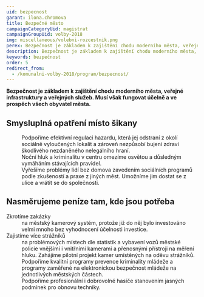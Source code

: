 ```yaml
---
uid: bezpecnost
garant: ilona.chromova
title: Bezpečné město
campaignCategoryUid: magistrat
campaignGroupUid: volby-2018
img: miscellaneous/volebni-rozcestnik.png
perex: Bezpečnost je základem k zajištění chodu moderního města, veřejné infrastruktury a veřejných služeb. Musí však fungovat účelně a ve prospěch všech obyvatel města.
description: Bezpečnost je základem k zajištění chodu moderního města, veřejné infrastruktury a veřejných služeb. Musí však fungovat účelně a ve prospěch všech obyvatel města.
keywords: bezpečnost
order: 5
redirect_from:
  - /komunalni-volby-2018/program/bezpecnost/
---
```


**Bezpečnost je základem k zajištění chodu moderního města, veřejné infrastruktury a veřejných služeb. Musí však fungovat účelně a ve prospěch všech obyvatel města.**

## Smysluplná opatření místo šikany

<dl class="c-program-key-point-list">
    <dd>Podpoříme efektivní regulaci hazardu, která jej odstraní z okolí sociálně vyloučených lokalit a zároveň nezpůsobí bujení zdraví škodlivého nezdaněného nelegálního hraní.</dd>
    <dd>Noční hluk a kriminalitu v centru omezíme osvětou a důsledným vymáháním stávajících pravidel.</dd>
    <dd>Vyřešíme problémy lidí bez domova zavedením sociálních programů podle zkušeností a praxe z jiných měst. Umožníme jim dostat se z ulice a vrátit se do společnosti.</dd>
</dl>

## Nasměrujeme peníze tam, kde jsou potřeba

<dl class="c-program-key-point-list">
    <dt>Zkrotíme zakázky</dt>
    <dd>na městský kamerový systém, protože již do něj bylo investováno velmi mnoho bez vyhodnocení účelnosti investice.</dd>
    <dt>Zajistíme více strážníků</dt>
    <dd>na problémových místech dle statistik a vybavení vozů městské policie vnějšími i vnitřními kamerami a přenosnými přístroji na měření hluku. Zahájíme pilotní projekt kamer umístěných na oděvu strážníků.</dd>
    <dd>Podpoříme kvalitní programy prevence kriminality mládeže a programy zaměřené na elektronickou bezpečnost mládeže na jednotlivých městských částech.</dd>
    <dd>Podpoříme profesionální i dobrovolné hasiče stanovením jasných podmínek pro obnovu techniky.</dd>
</dl>